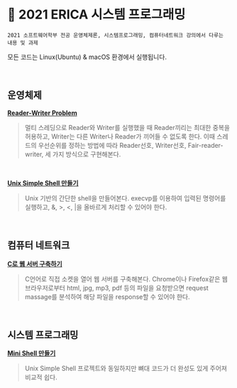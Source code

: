 # 🐇 2021 ERICA 시스템 프로그래밍

```
2021 소프트웨어학부 전공 운영체제론, 시스템프로그래밍, 컴퓨터네트워크 강의에서 다루는 내용 및 과제
```

모든 코드는 Linux(Ubuntu) & macOS 환경에서 실행됩니다.

<br>

## 운영체제
  [**Reader-Writer Problem**](https://github.com/hihiroo/SystemProgramming/tree/master/Reader_Writer_Problem)
> 멀티 스레딩으로 Reader와 Writer를 실행했을 때 Reader끼리는 최대한 중복을 허용하고, Writer는 다른 Writer나 Reader가 끼어들 수 없도록 한다. 이때 스레드의 우선순위를 정하는 방법에 따라 Reader선호, Writer선호, Fair-reader-writer, 세 가지 방식으로 구현해본다.

<br>

[**Unix Simple Shell 만들기**](https://github.com/hihiroo/SystemProgramming/tree/master/Simple_Shell)
> Unix 기반의 간단한 shell을 만들어본다. execvp를 이용하여 입력된 명령어를 실행하고, &, >, <, |을 올바르게 처리할 수 있어야 한다.


<br>

## 컴퓨터 네트워크
[**C로 웹 서버 구축하기**](https://github.com/hihiroo/SystemProgramming/tree/master/Socket)
> C언어로 직접 소켓을 열어 웹 서버를 구축해본다. Chrome이나 Firefox같은 웹 브라우저로부터 html, jpg, mp3, pdf 등의 파일을 요청받으면 request massage를 분석하여 해당 파일을 response할 수 있어야 한다.

<br>

## 시스템 프로그래밍
[**Mini Shell 만들기**](https://github.com/hihiroo/SystemProgramming/tree/master/Mini_Shell)
> Unix Simple Shell 프로젝트와 동일하지만 뼈대 코드가 더 완성도 있게 주어져 비교적 쉽다.